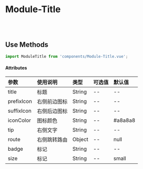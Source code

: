 # Module-Title

<br>

<!-- STORY -->

<br>

## Use Methods

```js
import ModuleTitle from 'components/Module-Title.vue';
```


#### Attributes

|参数|使用说明|类型|可选值|默认值|
|:---|:---|:---|:---|:---|
|title|标题|String|--|--|
|prefixIcon|右侧前边图标|String|--|--|
|suffixIcon|右侧后边图标|String|--|--|
|iconColor|图标颜色|String|--|#a8a8a8|
|tip|右侧文字|String|--|--|
|route|右侧跳转路由|Object|--|null|
|badge|标记|String|--|--|
|size|标记|String|--|small|


